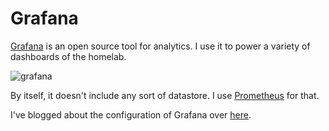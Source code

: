 # Grafana

[Grafana](https://grafana.com/) is an open source tool for analytics. I use it to power a variety of dashboards of the homelab.

![grafana](https://user-images.githubusercontent.com/934497/44185068-2a718000-a0e0-11e8-8201-b33aabf922e0.png)

By itself, it doesn't include any sort of datastore. I use [Prometheus](../prometheus/README.md) for that.

I've blogged about the configuration of Grafana over [here](https://brooks.sh/2018/06/03/monitoring-your-home-lab-with-grafana-in-docker/).
